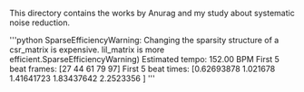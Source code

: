 This directory contains the works by Anurag and my study about systematic noise reduction.

'''python
SparseEfficiencyWarning: Changing the sparsity structure of a csr_matrix is expensive. lil_matrix is more efficient.SparseEfficiencyWarning)
Estimated tempo:        152.00 BPM
First 5 beat frames:    [27 44 61 79 97]
First 5 beat times:     [0.62693878 1.021678   1.41641723 1.83437642 2.2523356 ]
'''
